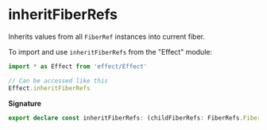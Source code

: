 # inheritFiberRefs

Inherits values from all `FiberRef` instances into current fiber.

To import and use `inheritFiberRefs` from the "Effect" module:

```ts
import * as Effect from 'effect/Effect'

// Can be accessed like this
Effect.inheritFiberRefs
```

**Signature**

```ts
export declare const inheritFiberRefs: (childFiberRefs: FiberRefs.FiberRefs) => Effect<never, never, void>
```
